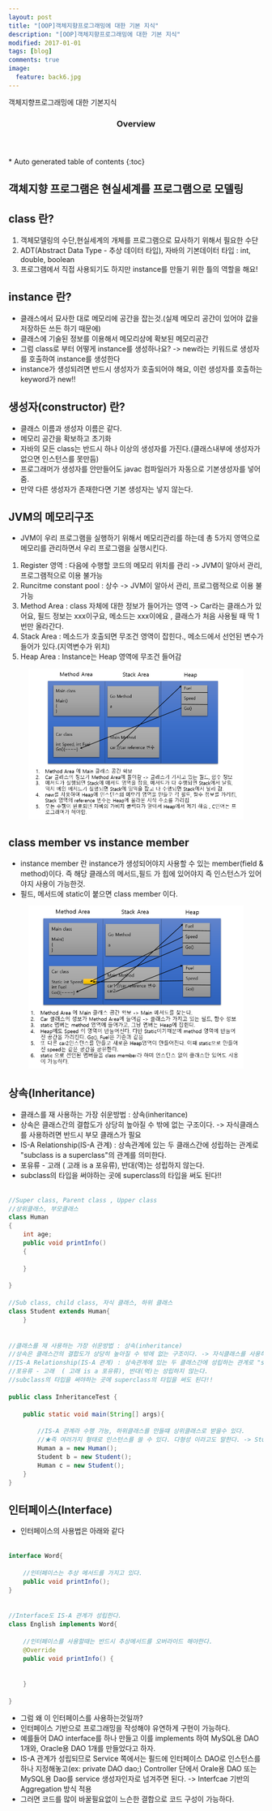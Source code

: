 ```yaml
---
layout: post
title: "[OOP]객체지향프로그래밍에 대한 기본 지식"
description: "[OOP]객체지향프로그래밍에 대한 기본 지식"
modified: 2017-01-01
tags: [blog]
comments: true
image:
  feature: back6.jpg
---
```


객체지향프로그래밍에 대한 기본지식 
 

<section id="table-of-contents" class="toc">
  <header>
    <h3>Overview</h3>
  </header>
<div id="drawer" markdown="1">
*  Auto generated table of contents
{:toc}
</div>
</section><!-- /#table-of-contents -->



## 객체지향 프로그램은 현실세계를 프로그램으로 모델링


## class 란?
1. 객체모델링의 수단,현실세계의 개체를 프로그램으로 묘사하기 위해서 필요한 수단
2. ADT(Abstract Data Type - 추상 데이터 타입), 자바의 기본데이터 타입 : int, double, boolean
3. 프로그램에서 직접 사용되기도 하지만 instance를 만들기 위한 틀의 역할을 해요!



## instance 란?
- 클래스에서 묘사한 대로 메모리에 공간을 잡는것.(실제 메모리 공간이 있어야 값을 저장하든 쓰든 하기 때문에) 
- 클래스에 기술된 정보를 이용해서 메모리상에 확보된 메모리공간
- 그럼 class로 부터 어떻게 instance를 생성하나요? -> new라는 키워드로 생성자를 호출하여 instance를 생성한다
- instance가 생성되려면 반드시 생성자가 호출되어야 해요, 이런 생성자를 호출하는 keyword가 new!!


## 생성자(constructor) 란?
- 클래스 이름과 생성자 이름은 같다.
- 메모리 공간을 확보하고 초기화
- 자바의 모든 class는 반드시 하나 이상의 생성자를 가진다.(클래스내부에 생성자가 없으면 인스턴스를 못만듬) 
- 프로그래머가 생성자를 안만들어도 javac 컴파일러가 자동으로 기본생성자를 넣어줌. 
- 만약 다른 생성자가 존재한다면 기본 생성자는 넣지 않는다.


## JVM의 메모리구조
- JVM이 우리 프로그램을 실행하기 위해서 메모리관리를 하는데 총 5가지 영역으로 메모리를 관리하면서 우리 프로그램을 실행시킨다.

1. Register 영역 : 다음에 수행할 코드의 메모리 위치를 관리 -> JVM이 알아서 관리, 프로그램적으로 이용 불가능 
2. Runcitme constant pool : 상수  -> JVM이 알아서 관리, 프로그램적으로 이용 불가능 
3. Method Area : class 자체에 대한 정보가 들어가는 영역 -> Car라는 클래스가 있어요, 필드 정보는 xxx이구요, 메소드는 xxx이에요 , 클래스가 처음 사용될 때 딱 1번만 올라간다.
4. Stack Area : 메소드가 호출되면 무조건 영역이 잡힌다., 메소드에서 선언된 변수가 들어가 있다.(지역변수가 위치)
5. Heap Area : Instance는 Heap 영역에 무조건 들어감

<figure>
<p style="text-align: center;">	
	<img src="/images/oop1.png">
</p>
</figure>

## class member vs instance member

- instance member 란 instance가 생성되어야지 사용할 수 있는 member(field & method)이다. 즉 해당 클래스의 메서드,필드 가 힙에 있어야지 즉 인스턴스가 있어야지 사용이 가능한것.
- 필드, 메서드에 static이 붙으면 class member 이다. 

<figure>
<p style="text-align: center;">	
	<img src="/images/oop2.png">
</p>
</figure>


## 상속(Inheritance)

- 클래스를 재 사용하는 가장 쉬운방법 : 상속(inheritance)
- 상속은 클래스간의 결합도가 상당히 높아질 수 밖에 없는 구조이다. -> 자식클래스를 사용하려면 반드시 부모 클래스가 필요
- IS-A Relationship(IS-A 관계) : 상속관계에 있는 두 클래스간에 성립하는 관계로 "subclass is a superclass"의 관계를 의미한다.
- 포유류 - 고래  ( 고래 is a 포유류), 반대(역)는 성립하지 않는다.
- subclass의 타입을 써야하는 곳에 superclass의 타입을 써도 된다!!

```java

//Super class, Parent class , Upper class
//상위클래스, 부모클래스
class Human
{
	int age;
	public void printInfo()
	{
		
	}
	
}

//Sub class, child class, 자식 클래스, 하위 클래스
class Student extends Human{
	}


//클래스를 재 사용하는 가장 쉬운방법 : 상속(inheritance)
//상속은 클래스간의 결합도가 상당히 높아질 수 밖에 없는 구조이다. -> 자식클래스를 사용하려면 반드시 부모 클래스가 필요
//IS-A Relationship(IS-A 관계) : 상속관계에 있는 두 클래스간에 성립하는 관계로 "subclass is a superclass"의 관계를 의미한다.
//포유류 - 고래  ( 고래 is a 포유류), 반대(역)는 성립하지 않는다.
//subclass의 타입을 써야하는 곳에 superclass의 타입을 써도 된다!!

public class InheritanceTest {

	public static void main(String[] args){
		
		//IS-A 관계라 수행 가능, 하위클래스를 만들떄 상위클래스로 받을수 있다.
		//★즉 여러가지 형태로 인스턴스를 쓸 수 있다. 다형성 이라고도 말한다. -> Student b = new Student(); 도 되고, 	Human c = new Student(); 도 된다.
		Human a = new Human();
		Student b = new Student();
		Human c = new Student();
	}
}

```

## 인터페이스(Interface)
- 인터페이스의 사용법은 아래와 같다 

```java

interface Word{
	
	//인터페이스는 추상 메서드를 가지고 있다.
	public void printInfo();
}


//Interface도 IS-A 관계가 성립한다.
class English implements Word{

	//인터페이스를 사용할때는 반드시 추상메서드를 오버라이드 해야한다.
	@Override
	public void printInfo() {
		
		
	}
	
}

```

- 그럼 왜 이 인터페이스를 사용하는것일까?
- 인터페이스 기반으로 프로그래밍을 작성해야 유연하게 구현이 가능하다.
- 예를들어 DAO interface를 하나 만들고 이를 implements 하여 MySQL용 DAO 1개와, Oracle용 DAO 1개를 만들었다고 하자.
- IS-A 관계가 성립되므로 Service 쪽에서는 필드에 인터페이스 DAO로 인스턴스를 하나 지정해놓고(ex: private DAO dao;) Controller 단에서 Orale용 DAO 또는 MySQL용 Dao를 service 생성자인자로 넘겨주면 된다. -> Interfcae 기반의 Aggregation 방식 적용
- 그러면 코드를 많이 바꿀필요없이 느슨한 결합으로 코드 구성이 가능하다. 
